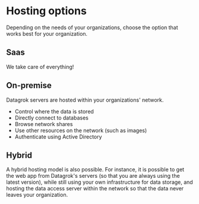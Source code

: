 <!-- TITLE: Hosting options -->
<!-- SUBTITLE: -->

# Hosting options
Depending on the needs of your organizations, choose the option that works best for your organization.

## Saas
We take care of everything!

## On-premise
Datagrok servers are hosted within your organizations' network. 
 * Control where the data is stored
 * Directly connect to databases
 * Browse network shares
 * Use other resources on the network (such as images)
 * Authenticate using Active Directory 

## Hybrid
A hybrid hosting model is also possible. For instance, it is possible to get the web app from
Datagrok's servers (so that you are always using the latest version), while still using your 
own infrastructure for data storage, and hosting the data access server within the network
so that the data never leaves your organization.